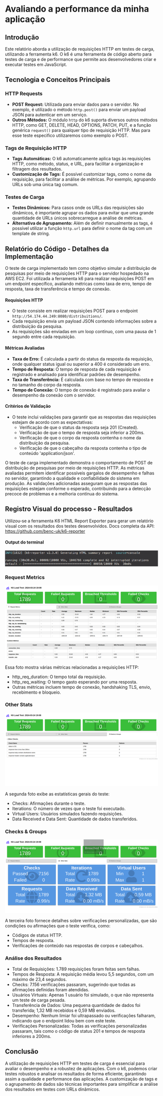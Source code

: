 # Avaliando a performance da minha aplicação

## Introdução
Este relatório aborda a utilização de requisições HTTP em testes de carga, utilizando a ferramenta k6. O k6 é uma ferramenta de código aberto para testes de carga e de performance que permite aos desenvolvedores criar e executar testes em JavaScript.

## Tecnologia e Conceitos Principais

### HTTP Requests
- **POST Request:** Utilizada para enviar dados para o servidor. No exemplo, é utilizado o método `http.post()` para enviar um payload JSON para autenticar em um serviço.
- **Outros Métodos:** O módulo `http` do k6 suporta diversos outros métodos HTTP, como GET, DELETE, HEAD, OPTIONS, PATCH, PUT, e a função genérica `request()` para qualquer tipo de requisição HTTP. Mas para esse teste especifico utilizaremos como exemplo o POST.

### Tags de Requisição HTTP
- **Tags Automáticas:** O k6 automaticamente aplica tags às requisições HTTP, como método, status, e URL, para facilitar a organização e filtragem dos resultados.
- **Customização de Tags:** É possível customizar tags, como o nome da requisição, para facilitar a análise de métricas. Por exemplo, agrupando URLs sob uma única tag comum.

### Testes de Carga
- **Testes Dinâmicos:** Para casos onde os URLs das requisições são dinâmicos, é importante agrupar os dados para evitar que uma grande quantidade de URLs únicos sobrecarregue a análise de métricas.
- **Alternativa de Agrupamento:** Além de definir manualmente as tags, é possível utilizar a função `http.url` para definir o nome da tag com um template de string.

## Relatório do Código - Detalhes da Implementação

O teste de carga implementado tem como objetivo simular a distribuição de pesquisas por meio de requisições HTTP para o servidor hospedado na AWS EC2. Foi utilizada a ferramenta k6 para realizar requisições POST em um endpoint específico, avaliando métricas como taxa de erro, tempo de resposta, taxa de transferência e tempo de conexão.

#### Requisições HTTP
- O teste consiste em realizar requisições POST para o endpoint `http://54.174.44.249:8080/distribuitions/`.
- Cada requisição envia um payload JSON contendo informações sobre a distribuição da pesquisa.
- As requisições são enviadas em um loop contínuo, com uma pausa de 1 segundo entre cada requisição.

#### Métricas Avaliadas
- **Taxa de Erro:** É calculada a partir do status da resposta da requisição, onde qualquer status igual ou superior a 400 é considerado um erro.
- **Tempo de Resposta:** O tempo de resposta de cada requisição é registrado e analisado para identificar padrões de desempenho.
- **Taxa de Transferência:** É calculada com base no tempo de resposta e no tamanho do corpo da resposta.
- **Tempo de Conexão:** O tempo de conexão é registrado para avaliar o desempenho da conexão com o servidor.

#### Critérios de Validação
- O teste inclui validações para garantir que as respostas das requisições estejam de acordo com as expectativas:
  - Verificação de que o status da resposta seja 201 (Created).
  - Verificação de que o tempo de resposta seja inferior a 200ms.
  - Verificação de que o corpo da resposta contenha o nome da distribuição da pesquisa.
  - Verificação de que o cabeçalho da resposta contenha o tipo de conteúdo 'application/json'.

O teste de carga implementado demonstra o comportamento de POST de distribuição de pesquisas por meio de requisições HTTP. As métricas avaliadas permitem identificar possíveis gargalos de desempenho e falhas no servidor, garantindo a qualidade e confiabilidade do sistema em produção. As validações adicionadas asseguram que as respostas das requisições estejam conforme o esperado, contribuindo para a detecção precoce de problemas e a melhoria contínua do sistema.

## Registro Visual do processo - Resultados

Utilizou-se a ferramenta K6 HTML Report Exporter para gerar um relatório visual com os resultados dos testes desenvolvidos. Docs completa da API: https://github.com/benc-uk/k6-reporter

#### Output do terminal

![Output do terminal](./assets/output.png)

### Request Metrics

![Request Metrics](./assets/requestMetrics.png)

Essa foto mostra várias métricas relacionadas a requisições HTTP:

- http_req_duration: O tempo total da requisição.
- http_req_waiting: O tempo gasto esperando por uma resposta.
- Outras métricas incluem tempo de conexão, handshaking TLS, envio, recebimento e bloqueio.

### Other Stats

![Other Stats](./assets/checksGroups.png)

A segunda foto exibe as estatísticas gerais do teste:

- Checks: Afirmações durante o teste.
- Iterations: O número de vezes que o teste foi executado.
- Virtual Users: Usuários simulados fazendo requisições.
- Data Received e Data Sent: Quantidade de dados transferidos.

### Checks & Groups

![Checks & Groups](./assets/otherStats.png)

A terceira foto fornece detalhes sobre verificações personalizadas, que são condições ou afirmações que o teste verifica, como:

- Códigos de status HTTP.
- Tempos de resposta.
- Verificações de conteúdo nas respostas de corpos e cabeçalhos.

### Análise dos Resultados

- Total de Requisições: 1.789 requisições foram feitas sem falhas.
- Tempos de Resposta: A requisição média levou 5,5 segundos, com um máximo de 23,4 segundos.
- Checks: 7.156 verificações passaram, sugerindo que todas as afirmações definidas foram atendidas.
- Usuários Virtuais: Apenas 1 usuário foi simulado, o que não representa um teste de carga pesada.
- Transferência de Dados: Uma pequena quantidade de dados foi transferida; 1,32 MB recebidos e 0,59 MB enviados.
- Desempenho: Nenhum limiar foi ultrapassado ou verificações falharam, indicando que o endpoint lidou bem com este teste.
- Verificações Personalizadas: Todas as verificações personalizadas passaram, tais como o código de status 201 e tempos de resposta inferiores a 200ms.

## Conclusão
A utilização de requisições HTTP em testes de carga é essencial para avaliar o desempenho e a robustez de aplicações. Com o k6, podemos criar testes robustos e analisar os resultados de forma eficiente, garantindo assim a qualidade e performance das aplicações. A customização de tags e o agrupamento de dados são técnicas importantes para simplificar a análise dos resultados em testes com URLs dinâmicos.
